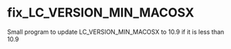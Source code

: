 # fix_LC_VERSION_MIN_MACOSX
Small program to update LC_VERSION_MIN_MACOSX to 10.9 if it is less than 10.9
